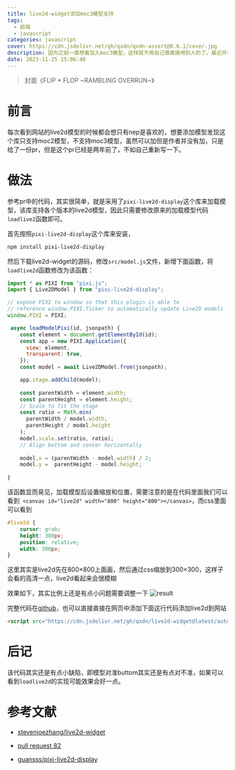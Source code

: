 ```yaml
---
title: live2d-widget添加moc3模型支持
tags:
  - 前端
  - javascript
categories: javascript
cover: https://cdn.jsdelivr.net/gh/qxdn/qxdn-assert@0.6.1/cover.jpg
description: 因为之前一直想着加入moc3模型，这样就不用自己做直接用别人的了。最近开始慢慢空起来了可以开始做。
date: 2023-11-25 15:06:48
---
```


> 封面《FLIP * FLOP ~RAMBLING OVERRUN~》

# 前言
每次看到网站的live2d模型的时候都会想只有nep是喜欢的，想要添加模型发现这个库只支持moc2模型，不支持moc3模型，虽然可以加但是作者并没有加，只是给了一份pr，但是这个pr已经是两年前了，不如自己重新写一下。

# 做法
参考pr中的代码，其实很简单，就是采用了`pixi-live2d-display`这个库来加载模型，该库支持各个版本的live2d模型，因此只需要修改原来的加载模型代码`loadlive2`函数即可。

首先按照`pixi-live2d-display`这个库来安装，
```bash
npm install pixi-live2d-display
```
然后下载live2d-widget的源码，修改`src/model.js`文件，新增下面函数，将`loadlive2d`函数修改为该函数：
```js
import * as PIXI from "pixi.js";
import { Live2DModel } from "pixi-live2d-display";

// expose PIXI to window so that this plugin is able to
// reference window.PIXI.Ticker to automatically update Live2D models
window.PIXI = PIXI;

 async loadModelPixi(id, jsonpath) {
    const element = document.getElementById(id);
    const app = new PIXI.Application({
      view: element,
      transparent: true,
    });
    const model = await Live2DModel.from(jsonpath);

    app.stage.addChild(model);
    
    const parentWidth = element.width;
    const parentHeight = element.height;
    // Scale to fit the stage
    const ratio = Math.min(
      parentWidth / model.width,
      parentHeight / model.height
    );
    model.scale.set(ratio, ratio);
    // Align bottom and center horizontally
    
    model.x = (parentWidth - model.width) / 2;
    model.y =  parentHeight - model.height;
    
}
```

该函数显而易见，加载模型后设置缩放和位置，需要注意的是在代码里面我们可以看到` <canvas id="live2d" width="800" height="800"></canvas>`，而css里面可以看到
```css
#live2d {
	cursor: grab;
	height: 300px;
	position: relative;
	width: 300px;
}
```
这里其实是live2d先在800×800上面画，然后通过css缩放到300×300，这样子会看的高清一点，live2d看起来会很模糊

效果如下，其实比例上还是有点小问题需要调整一下
![result](https://cdn.jsdelivr.net/gh/qxdn/qxdn-assert@0.6.1/result.png)

完整代码在[github](https://github.com/qxdn/live2d-widget)，也可以直接直接在网页中添加下面这行代码添加live2d到网站
```html
<script src="https://cdn.jsdelivr.net/gh/qxdn/live2d-widget@latest/autoload.js"></script>
``````

# 后记

该代码其实还是有点小缺陷，即模型对准buttom其实还是有点对不准，如果可以看到`loadlive2d`的实现可能效果会好一点。

# 参考文献

- [stevenjoezhang/live2d-widget](https://github.com/stevenjoezhang/live2d-widget)

- [pull request 82](https://github.com/stevenjoezhang/live2d-widget/pull/82)

- [guansss/pixi-live2d-display](https://github.com/guansss/pixi-live2d-display)